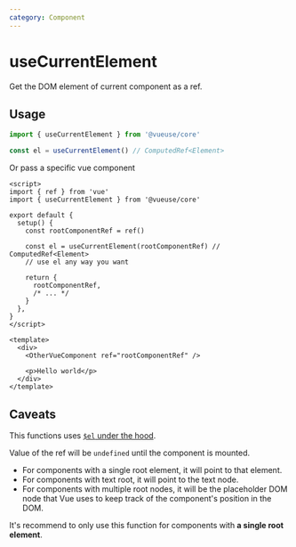 ```yaml
---
category: Component
---
```


# useCurrentElement

Get the DOM element of current component as a ref.

## Usage

```ts
import { useCurrentElement } from '@vueuse/core'

const el = useCurrentElement() // ComputedRef<Element>
```

Or pass a specific vue component

```vue
<script>
import { ref } from 'vue'
import { useCurrentElement } from '@vueuse/core'

export default {
  setup() {
    const rootComponentRef = ref()

    const el = useCurrentElement(rootComponentRef) // ComputedRef<Element>
    // use el any way you want

    return {
      rootComponentRef,
      /* ... */
    }
  },
}
</script>

<template>
  <div>
    <OtherVueComponent ref="rootComponentRef" />

    <p>Hello world</p>
  </div>
</template>
```

## Caveats

This functions uses [`$el` under the hood](https://vuejs.org/api/component-instance.html#el).

Value of the ref will be `undefined` until the component is mounted.

- For components with a single root element, it will point to that element.
- For components with text root, it will point to the text node.
- For components with multiple root nodes, it will be the placeholder DOM node that Vue uses to keep track of the component's position in the DOM.

It's recommend to only use this function for components with **a single root element**.
